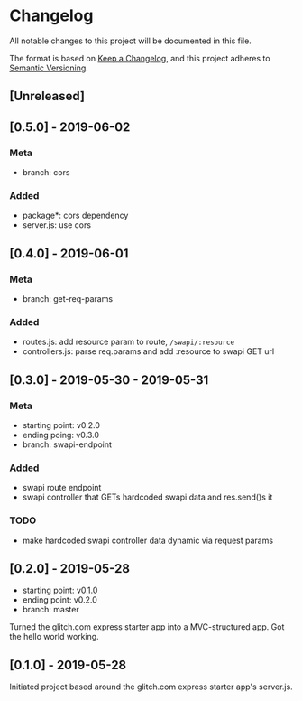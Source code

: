 # Changelog

All notable changes to this project will be documented in this file.

The format is based on [Keep a Changelog](https://keepachangelog.com/en/1.0.0/), and this project adheres to [Semantic Versioning](https://semver.org/spec/v2.0.0.html).

## [Unreleased]

## [0.5.0] - 2019-06-02

### Meta

- branch: cors

### Added

- package\*: cors dependency
- server.js: use cors

## [0.4.0] - 2019-06-01

### Meta

- branch: get-req-params

### Added

- routes.js: add resource param to route, `/swapi/:resource`
- controllers.js: parse req.params and add :resource to swapi GET url

## [0.3.0] - 2019-05-30 - 2019-05-31

### Meta

- starting point: v0.2.0
- ending poing: v0.3.0
- branch: swapi-endpoint

### Added

- swapi route endpoint
- swapi controller that GETs hardcoded swapi data and res.send()s it

### TODO

- make hardcoded swapi controller data dynamic via request params

## [0.2.0] - 2019-05-28

- starting point: v0.1.0
- ending point: v0.2.0
- branch: master

Turned the glitch.com express starter app into a MVC-structured app. Got the hello world working.

## [0.1.0] - 2019-05-28

Initiated project based around the glitch.com express starter app's server.js.
